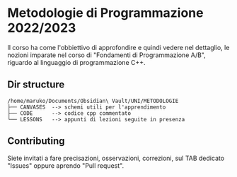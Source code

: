# Metodologie di Programmazione 2022/2023
Il corso ha come l'obbiettivo di approfondire e quindi vedere nel dettaglio, le nozioni imparate nel corso di "Fondamenti di Programmazione A/B", riguardo al linguaggio di programmazione C++.

## Dir structure
```
/home/maruko/Documents/Obsidian\ Vault/UNI/METODOLOGIE
├── CANVASES  --> schemi utili per l'apprendimento
├── CODE      --> codice cpp commentato
└── LESSONS   --> appunti di lezioni seguite in presenza
```

## Contributing
Siete invitati a fare precisazioni, osservazioni, correzioni, sul TAB dedicato "Issues" oppure aprendo "Pull request".